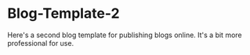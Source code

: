# Blog-Template-2
Here's a second blog template for publishing blogs online. It's a bit more professional for use.
